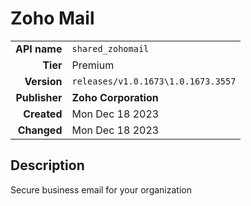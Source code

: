 # Zoho Mail
| | |
|-:|-|
|**API name**|`shared_zohomail`|
|**Tier**|Premium|
|**Version**|`releases/v1.0.1673\1.0.1673.3557`|
|**Publisher**|**Zoho Corporation**|
|**Created**|Mon Dec 18 2023|
|**Changed**|Mon Dec 18 2023|

## Description
Secure business email for your organization
